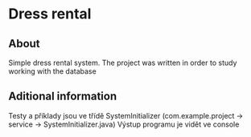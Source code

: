 # Dress rental
## About
Simple dress rental system. 
The project was written in order to study working with the database

## Aditional information
Testy a příklady jsou ve třídě SystemInitializer 
(com.example.project -> service -> SystemInitializer.java)
Výstup programu je vidět ve console